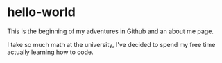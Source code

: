 # hello-world
This is the beginning of my adventures in Github and an about me page. 

I take so much math at the university, I've decided to spend my free time actually learning how to code. 
